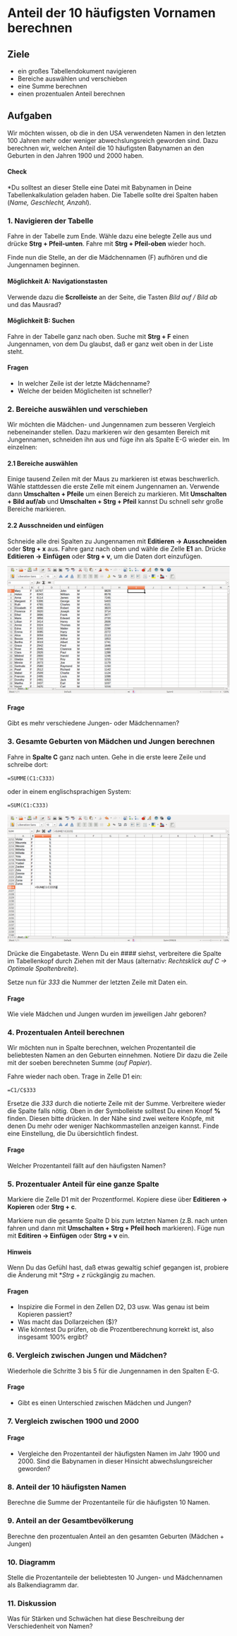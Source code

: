 
# Anteil der 10 häufigsten Vornamen berechnen

## Ziele

* ein großes Tabellendokument navigieren
* Bereiche auswählen und verschieben
* eine Summe berechnen
* einen prozentualen Anteil berechnen

## Aufgaben

Wir möchten wissen, ob die in den USA verwendeten Namen in den letzten 100 Jahren mehr oder weniger abwechslungsreich geworden sind. Dazu berechnen wir, welchen Anteil die 10 häufigsten Babynamen an den Geburten in den Jahren 1900 und 2000 haben.

#### Check

*Du solltest an dieser Stelle eine Datei mit Babynamen in Deine Tabellenkalkulation geladen haben. Die Tabelle sollte drei Spalten haben (*Name, Geschlecht, Anzahl*).

### 1. Navigieren der Tabelle

Fahre in der Tabelle zum Ende. Wähle dazu eine belegte Zelle aus und drücke **Strg + Pfeil-unten**. Fahre mit **Strg + Pfeil-oben** wieder hoch.

Finde nun die Stelle, an der die Mädchennamen (F) aufhören und die Jungennamen beginnen. 

#### Möglichkeit A: Navigationstasten
Verwende dazu die **Scrolleiste** an der Seite, die Tasten *Bild auf / Bild ab* und das Mausrad?

#### Möglichkeit B: Suchen
Fahre in der Tabelle ganz nach oben. Suche mit **Strg + F** einen Jungennamen, von dem Du glaubst, daß er ganz weit oben in der Liste steht.

#### Fragen

* In welcher Zeile ist der letzte Mädchenname?
* Welche der beiden Möglicheiten ist schneller?


### 2. Bereiche auswählen und verschieben

Wir möchten die Mädchen- und Jungennamen zum besseren Vergleich nebeneinander stellen. Dazu markieren wir den gesamten Bereich mit Jungennamen, schneiden ihn aus und füge ihn als Spalte E-G wieder ein. Im einzelnen:

#### 2.1 Bereiche auswählen

Einige tausend Zeilen mit der Maus zu markieren ist etwas beschwerlich. Wähle stattdessen die erste Zelle mit einem Jungennamen an. Verwende dann **Umschalten + Pfeile** um einen Bereich zu markieren. Mit **Umschalten + Bild auf/ab** und **Umschalten + Strg + Pfeil** kannst Du schnell sehr große Bereiche markieren.

#### 2.2 Ausschneiden und einfügen

Schneide alle drei Spalten zu Jungennamen mit **Editieren -> Ausschneiden** oder **Strg + x** aus. Fahre ganz nach oben und wähle die Zelle **E1** an. Drücke **Editieren -> Einfügen** oder **Strg + v**, um die Daten dort einzufügen. 

![Mädchen und Jungen nebeneinander](images/girls_boys.png)

#### Frage

Gibt es mehr verschiedene Jungen- oder Mädchennamen?


### 3. Gesamte Geburten von Mädchen und Jungen berechnen

Fahre in **Spalte C** ganz nach unten. Gehe in die erste leere Zeile und schreibe dort:

    =SUMME(C1:C333)

oder in einem englischsprachigen System:

    =SUM(C1:C333)

![Summe bilden](images/make_sum.png)

Drücke die Eingabetaste. Wenn Du ein *####* siehst, verbreitere die Spalte im Tabellenkopf durch Ziehen mit der Maus (alternativ: *Rechtsklick auf C -> Optimale Spaltenbreite*).

Setze nun für *333* die Nummer der letzten Zeile mit Daten ein.

#### Frage

Wie viele Mädchen und Jungen wurden im jeweiligen Jahr geboren?


### 4. Prozentualen Anteil berechnen

Wir möchten nun in Spalte berechnen, welchen Prozentanteil die beliebtesten Namen an den Geburten einnehmen. Notiere Dir dazu die Zeile mit der soeben berechneten Summe (*auf Papier*).

Fahre wieder nach oben. Trage in Zelle D1 ein:

    =C1/C$333

Ersetze die *333* durch die notierte Zeile mit der Summe. Verbreitere wieder die Spalte falls nötig. Oben in der Symbolleiste solltest Du einen Knopf **%** finden. Diesen bitte drücken. In der Nähe sind zwei weitere Knöpfe, mit denen Du mehr oder weniger Nachkommastellen anzeigen kannst. Finde eine Einstellung, die Du übersichtlich findest.

#### Frage

Welcher Prozentanteil fällt auf den häufigsten Namen?

### 5. Prozentualer Anteil für eine ganze Spalte

Markiere die Zelle D1 mit der Prozentformel. Kopiere diese über **Editieren -> Kopieren** oder **Strg + c**.

Markiere nun die gesamte Spalte D bis zum letzten Namen (z.B. nach unten fahren und dann mit **Umschalten + Strg + Pfeil hoch** markieren). Füge nun mit **Editiren -> Einfügen** oder **Strg + v** ein.

#### Hinweis

Wenn Du das Gefühl hast, daß etwas gewaltig schief gegangen ist, probiere die Änderung mit **Strg + z* rückgängig zu machen.

#### Fragen

* Inspizire die Formel in den Zellen D2, D3 usw. Was genau ist beim Kopieren passiert? 
* Was macht das Dollarzeichen ($)?
* Wie könntest Du prüfen, ob die Prozentberechnung korrekt ist, also insgesamt 100% ergibt?


### 6. Vergleich zwischen Jungen und Mädchen?

Wiederhole die Schritte 3 bis 5 für die Jungennamen in den Spalten E-G.

#### Frage
* Gibt es einen Unterschied zwischen Mädchen und Jungen?


### 7. Vergleich zwischen 1900 und 2000

#### Frage

* Vergleiche den Prozentanteil der häufigsten Namen im Jahr 1900 und 2000. Sind die Babynamen in dieser Hinsicht abwechslungsreicher geworden?

### 8. Anteil der 10 häufigsten Namen

Berechne die Summe der Prozentanteile für die häufigsten 10 Namen.

### 9. Anteil an der Gesamtbevölkerung

Berechne den prozentualen Anteil an den gesamten Geburten (Mädchen + Jungen)

### 10. Diagramm

Stelle die Prozentanteile der beliebtesten 10 Jungen- und Mädchennamen als Balkendiagramm dar.

### 11. Diskussion

Was für Stärken und Schwächen hat diese Beschreibung der Verschiedenheit von Namen? 